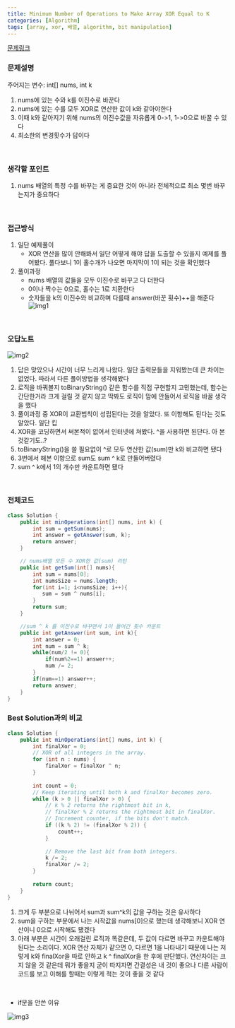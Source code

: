 ```yaml
---
title: Minimum Number of Operations to Make Array XOR Equal to K
categories: [Algorithm]
tags: [array, xor, 배열, algorithm, bit manipulation]
---
```


[문제링크](https://leetcode.com/problems/minimum-number-of-operations-to-make-array-xor-equal-to-k/submissions/1317056678)
<br>

### 문제설명
주어지는 변수: int[] nums, int k
1. nums에 있는 수와 k를 이진수로 바꾼다
2. nums에 있는 수를 모두 XOR로 연산한 값이 k와 같아야한다
3. 이때 k와 같아지기 위해 nums의 이진수값을 자유롭게 0->1, 1->0으로 바꿀 수 있다
4. 최소한의 변경횟수가 답이다
<br>

### 생각할 포인트
1. nums 배열의 특정 수를 바꾸는 게 중요한 것이 아니라 전체적으로 최소 몇번 바꾸는지가 중요하다
<br>

### 접근방식
1. 일단 예제풀이
   - XOR 연산을 많이 안해봐서 일단 어떻게 해야 답을 도출할 수 있을지 예제를 풀어봤다. 풀다보니 1이 홀수개가 나오면 마지막이 1이 되는 것을 확인했다
2. 풀이과정
   - nums 배열의 값들을 모두 이진수로 바꾸고 다 더한다
   - 0이나 짝수는 0으로, 홀수는 1로 치환한다
   - 숫자들을 k의 이진수와 비교하며 다를때 answer(바꾼 횟수)++을 해준다<br>
![img1](/assets/img/2024-07-11-minimum-number-of-operations-to-make-array-xor-equal-to-k/img1.jpg)
<br>

### 오답노트
![img2](/assets/img/2024-07-11-minimum-number-of-operations-to-make-array-xor-equal-to-k/img2.png)
1. 답은 맞았으나 시간이 너무 느리게 나왔다. 일단 출력문들을 지워봤는데 큰 차이는 없었다. 따라서 다른 풀이방법을 생각해봤다
2. 로직을 바꿔볼지 toBinaryString() 같은 함수를 직접 구현할지 고민했는데, 함수는 간단한거라 크게 걸릴 것 같지 않고 딱봐도 로직이 맘에 안들어서 로직을 바꿀 생각을 했다
3. 풀이과정 중 XOR이 교환법칙이 성립된다는 것을 알았다. 또 이항해도 된다는 것도 알았다. 일단 킵
4. XOR을 코딩하면서 써본적이 없어서 인터넷에 쳐봤다. ^을 사용하면 된단다. 아 본것같기도..?
5. toBinaryString()을 쓸 필요없이 ^로 모두 연산한 값(sum)만 k와 비교하면 됐다
6. 3번에서 해본 이항으로 sum도 sum ^ k로 만들어버렸다
7. sum ^ k에서 1의 개수만 카운트하면 됐다
<br>

### 전체코드

```java
class Solution {
    public int minOperations(int[] nums, int k) {
        int sum = getSum(nums);
        int answer = getAnswer(sum, k);
        return answer;
    }

    // nums배열 모든 수 XOR한 값(sum) 리턴
    public int getSum(int[] nums){
        int sum = nums[0];
        int numsSize = nums.length;
        for(int i=1; i<numsSize; i++){
           sum = sum ^ nums[i];
        }
        return sum;
    }

    //sum ^ k 를 이진수로 바꾸면서 1이 들어간 횟수 카운트
    public int getAnswer(int sum, int k){
        int answer = 0;
        int num = sum ^ k;
        while(num/2 != 0){
            if(num%2==1) answer++;
            num /= 2;
        }
        if(num==1) answer++;
        return answer;
    }
}
```

### Best Solution과의 비교
```java
class Solution {
    public int minOperations(int[] nums, int k) {
        int finalXor = 0;
        // XOR of all integers in the array.
        for (int n : nums) {
            finalXor = finalXor ^ n;
        }
        
        int count = 0;
        // Keep iterating until both k and finalXor becomes zero.
        while (k > 0 || finalXor > 0) {
            // k % 2 returns the rightmost bit in k,
            // finalXor % 2 returns the rightmost bit in finalXor.
            // Increment counter, if the bits don't match.
            if ((k % 2) != (finalXor % 2)) {
                count++;
            }
            
            // Remove the last bit from both integers.
            k /= 2;
            finalXor /= 2;
        }
        
        return count;
    }
}
```
1. 크게 두 부분으로 나뉘어서 sum과 sum^k의 값을 구하는 것은 유사하다
2. sum을 구하는 부분에서 나는 시작값을 nums[0]으로 했는데 생각해보니 XOR 연산이니 0으로 시작해도 됐겠다
3. 아래 부분은 시간이 오래걸린 로직과 똑같은데, 두 값이 다르면 바꾸고 카운트해야된다는 소리이다. XOR 연산 자체가 같으면 0, 다르면 1을 나타내기 때문에 나는 저렇게 k와 finalXor을 따로 안하고 k ^ finalXor을 한 후에 판단했다. 연산차이는 크지 않을 것 같은데 뭐가 좋을지 굳이 따지자면 간결성은 내 것이 좋으나 다른 사람이 코드를 보고 이해를 할때는 이렇게 적는 것이 좋을 것 같다
<br>

* if문을 안쓴 이유
  
![img3](/assets/img/2024-07-11-minimum-number-of-operations-to-make-array-xor-equal-to-k/img3.png)
